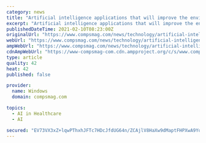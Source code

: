 ```yaml
---
category: news
title: "Artificial intelligence applications that will improve the environment and healthcare in the EU"
excerpt: "Artificial intelligence applications that will improve the environment and healthcare in the EU Stockholm, Sweden, February 10, 2021"
publishedDateTime: 2021-02-10T08:23:00Z
originalUrl: "https://www.compsmag.com/news/technology/artificial-intelligence-applications-that-will-improve-the-environment-and-healthcare-in-the-eu/"
webUrl: "https://www.compsmag.com/news/technology/artificial-intelligence-applications-that-will-improve-the-environment-and-healthcare-in-the-eu/"
ampWebUrl: "https://www.compsmag.com/news/technology/artificial-intelligence-applications-that-will-improve-the-environment-and-healthcare-in-the-eu/amp/"
cdnAmpWebUrl: "https://www-compsmag-com.cdn.ampproject.org/c/s/www.compsmag.com/news/technology/artificial-intelligence-applications-that-will-improve-the-environment-and-healthcare-in-the-eu/amp/"
type: article
quality: 42
heat: 42
published: false

provider:
  name: Windows
  domain: compsmag.com

topics:
  - AI in Healthcare
  - AI

secured: "EV73VX3xZ+lqwPThxhJFTc7HDcJfdUG64n/ZCAjlV8HaXw9dMaptFHPXwA9Yo+kc7pVAFvR8OY2BWx6h0KN1wkOk3yRYf4qjPySLiihbf6qvqMs+5HMcZUyuNEh1prATXlgHq6bxfamd8xWIHbVXhRKwyUfvQKrPZXMK5h2FbrcA+zZCUeB/yQnZfPWZZgREdHGM7vys8B8Fbi8FZoJQqQ+1fV21jbxDyxYIN7RzKRNMQ7VUH07nsJQ/5Bw1avgNr2YSoNP33uJVd2Mdow4fNMXXzm0GYsVT3yTT/2DcypZ4smttQHconfcYpVV7kPI1En45CbSn9TQC3SwTora5fco518ensosrhIpzzsGDD28=;JVWei5DqS9FPhZFwY4wyjA=="
---
```


